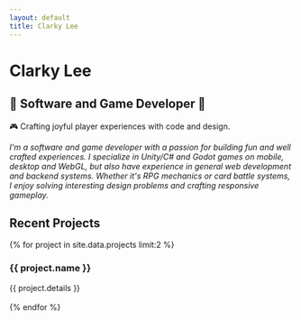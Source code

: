 ```yaml
---
layout: default
title: Clarky Lee
---
```

# Clarky Lee

## 🐧 Software and Game Developer 🐻

🎮 Crafting joyful player experiences with code and design.

_I'm a software and game developer with a passion for building fun and well crafted experiences. I specialize in Unity/C# and Godot games on mobile, desktop and WebGL, but also have experience in general web development and backend systems. Whether it's RPG mechanics or card battle systems, I enjoy solving interesting design problems and crafting responsive gameplay._

## Recent Projects
{% for project in site.data.projects limit:2 %}
### {{ project.name }}
{{ project.details }}
<br><br>
{% endfor %}